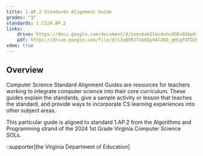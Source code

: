 ```yaml
---
title: 1.AP.2 Standards Alignment Guide
grades: "1"
standards: 1.CS24.AP.2
links:
    drive: https://docs.google.com/document/d/1eenbakGlbcduhu5GRx91bp0lGJ3o0sv0_1tq0NMYyI8/edit?usp=drive_link
    pdf: https://drive.google.com/file/d/13uQFRJTGo6Dy44l2Kb_gHCgfUTQ16TvJ/view?usp=drive_link
vdoe: true
---
```


## Overview

Computer Science Standard Alignment Guides are resources for teachers working to integrate computer science into their core curriculum. These guides explain the standards, give a sample activity or lesson that teaches the standard, and provide ways to incorporate CS learning experiences into other subject areas. 

This particular guide is aligned to standard 1.AP.2 from the Algorithms and Programming strand of the 2024 1st Grade Virginia Computer Science SOLs.

::supporter[the Virginia Department of Education]